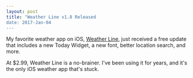 ```yaml
---
layout: post
title: "Weather Line v1.8 Released
date: 2017-Jan-04
---
```


My favorite weather app on iOS, [Weather Line](https://itunes.apple.com/us/app/weather-line-forecast-graphs/id715319015?mt=8&ign-mpt=uo%3D4), just received a free update that includes a new Today Widget, a new font, better location search, and more. 

At $2.99, Weather Line is a no-brainer. I've been using it for years, and it's the only iOS weather app that's stuck.
